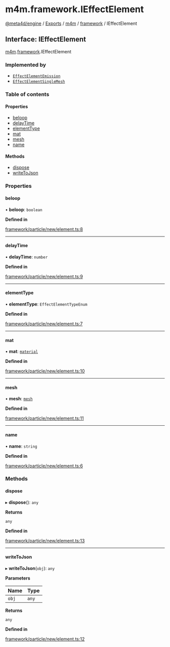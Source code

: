 # m4m.framework.IEffectElement

[@meta4d/engine](../) / [Exports](../modules/) / [m4m](../modules/m4m.md) / [framework](../modules/m4m.framework.md) / IEffectElement

## Interface: IEffectElement

[m4m](../modules/m4m.md).[framework](../modules/m4m.framework.md).IEffectElement

### Implemented by

* [`EffectElementEmission`](../classes/m4m.framework.EffectElementEmission.md)
* [`EffectElementSingleMesh`](../classes/m4m.framework.EffectElementSingleMesh.md)

### Table of contents

#### Properties

* [beloop](m4m.framework.IEffectElement.md#beloop)
* [delayTime](m4m.framework.IEffectElement.md#delaytime)
* [elementType](m4m.framework.IEffectElement.md#elementtype)
* [mat](m4m.framework.IEffectElement.md#mat)
* [mesh](m4m.framework.IEffectElement.md#mesh)
* [name](m4m.framework.IEffectElement.md#name)

#### Methods

* [dispose](m4m.framework.IEffectElement.md#dispose)
* [writeToJson](m4m.framework.IEffectElement.md#writetojson)

### Properties

#### beloop

• **beloop**: `boolean`

**Defined in**

[framework/particle/new/element.ts:8](https://github.com/meta4d-me/meta4d-engine/blob/cf6bfe6/src/framework/particle/new/element.ts#L8)

***

#### delayTime

• **delayTime**: `number`

**Defined in**

[framework/particle/new/element.ts:9](https://github.com/meta4d-me/meta4d-engine/blob/cf6bfe6/src/framework/particle/new/element.ts#L9)

***

#### elementType

• **elementType**: `EffectElementTypeEnum`

**Defined in**

[framework/particle/new/element.ts:7](https://github.com/meta4d-me/meta4d-engine/blob/cf6bfe6/src/framework/particle/new/element.ts#L7)

***

#### mat

• **mat**: [`material`](../classes/m4m.framework.material.md)

**Defined in**

[framework/particle/new/element.ts:10](https://github.com/meta4d-me/meta4d-engine/blob/cf6bfe6/src/framework/particle/new/element.ts#L10)

***

#### mesh

• **mesh**: [`mesh`](../classes/m4m.framework.mesh.md)

**Defined in**

[framework/particle/new/element.ts:11](https://github.com/meta4d-me/meta4d-engine/blob/cf6bfe6/src/framework/particle/new/element.ts#L11)

***

#### name

• **name**: `string`

**Defined in**

[framework/particle/new/element.ts:6](https://github.com/meta4d-me/meta4d-engine/blob/cf6bfe6/src/framework/particle/new/element.ts#L6)

### Methods

#### dispose

▸ **dispose**(): `any`

**Returns**

`any`

**Defined in**

[framework/particle/new/element.ts:13](https://github.com/meta4d-me/meta4d-engine/blob/cf6bfe6/src/framework/particle/new/element.ts#L13)

***

#### writeToJson

▸ **writeToJson**(`obj`): `any`

**Parameters**

| Name  | Type  |
| ----- | ----- |
| `obj` | `any` |

**Returns**

`any`

**Defined in**

[framework/particle/new/element.ts:12](https://github.com/meta4d-me/meta4d-engine/blob/cf6bfe6/src/framework/particle/new/element.ts#L12)
